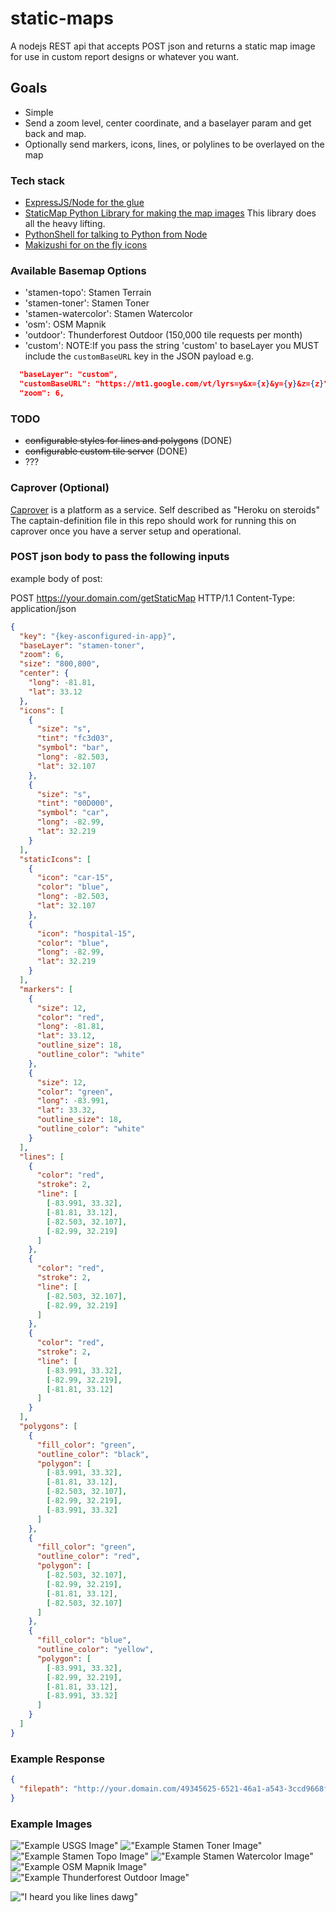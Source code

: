 # static-maps
A nodejs REST api that accepts POST json and returns a static map image for use in custom report designs or whatever you want.

## Goals
- Simple
- Send a zoom level, center coordinate, and a baselayer param and get back and map.
- Optionally send markers, icons, lines, or polylines to be overlayed on the map

### Tech stack
- [ExpressJS/Node for the glue](https://github.com/expressjs/)
- [StaticMap Python Library for making the map images](https://github.com/komoot/staticmap) This library does all the heavy lifting.
- [PythonShell for talking to Python from Node](https://github.com/extrabacon/python-shell)
- [Makizushi for on the fly icons](https://github.com/mapbox/makizushi)

### Available Basemap Options
- 'stamen-topo': Stamen Terrain
- 'stamen-toner': Stamen Toner
- 'stamen-watercolor': Stamen Watercolor
- 'osm': OSM Mapnik
- 'outdoor': Thunderforest Outdoor (150,000 tile requests per month)
- 'custom': NOTE:If you pass the string 'custom' to baseLayer you MUST include the `customBaseURL` key in the JSON payload e.g.
```json
  "baseLayer": "custom",
  "customBaseURL": "https://mt1.google.com/vt/lyrs=y&x={x}&y={y}&z={z}",
  "zoom": 6,
```
### TODO 
- ~~configurable styles for lines and polygons~~ (DONE)
- ~~configurable custom tile server~~ (DONE)
- ???

### Caprover (Optional)
[Caprover](https://caprover.com/) is a platform as a service. Self described as "Heroku on steroids"
The captain-definition file in this repo should work for running this on caprover once you have a server setup and operational.

### POST json body to pass the following inputs
example body of post:

POST https://your.domain.com/getStaticMap HTTP/1.1
Content-Type: application/json

```json
{
  "key": "{key-asconfigured-in-app}",
  "baseLayer": "stamen-toner",
  "zoom": 6,
  "size": "800,800",
  "center": {
    "long": -81.81,
    "lat": 33.12
  },
  "icons": [
    {
      "size": "s",
      "tint": "fc3d03",
      "symbol": "bar",
      "long": -82.503,
      "lat": 32.107
    },
    {
      "size": "s",
      "tint": "00D000",
      "symbol": "car",
      "long": -82.99,
      "lat": 32.219
    }
  ],
  "staticIcons": [
    {
      "icon": "car-15",
      "color": "blue",
      "long": -82.503,
      "lat": 32.107
    },
    {
      "icon": "hospital-15",
      "color": "blue",
      "long": -82.99,
      "lat": 32.219
    }
  ],
  "markers": [
    {
      "size": 12,
      "color": "red",
      "long": -81.81,
      "lat": 33.12,
      "outline_size": 18,
      "outline_color": "white"
    },
    {
      "size": 12,
      "color": "green",
      "long": -83.991,
      "lat": 33.32,
      "outline_size": 18,
      "outline_color": "white"
    }
  ],
  "lines": [
    {
      "color": "red",
      "stroke": 2,
      "line": [
        [-83.991, 33.32],
        [-81.81, 33.12],
        [-82.503, 32.107],
        [-82.99, 32.219]
      ]
    },
    {
      "color": "red",
      "stroke": 2,
      "line": [
        [-82.503, 32.107],
        [-82.99, 32.219]
      ]
    },
    {
      "color": "red",
      "stroke": 2,
      "line": [
        [-83.991, 33.32],
        [-82.99, 32.219],
        [-81.81, 33.12]
      ]
    }
  ],
  "polygons": [
    {
      "fill_color": "green",
      "outline_color": "black",
      "polygon": [
        [-83.991, 33.32],
        [-81.81, 33.12],
        [-82.503, 32.107],
        [-82.99, 32.219],
        [-83.991, 33.32]
      ]
    },
    {
      "fill_color": "green",
      "outline_color": "red",
      "polygon": [
        [-82.503, 32.107],
        [-82.99, 32.219],
        [-81.81, 33.12],
        [-82.503, 32.107]
      ]
    },
    {
      "fill_color": "blue",
      "outline_color": "yellow",
      "polygon": [
        [-83.991, 33.32],
        [-82.99, 32.219],
        [-81.81, 33.12],
        [-83.991, 33.32]
      ]
    }
  ]
}
```

### Example Response
```json
{
  "filepath": "http://your.domain.com/49345625-6521-46a1-a543-3ccd9668f084.png"
}
```

### Example Images

!["Example USGS Image"](usgs-example.png?raw=true "Example USGS Image")
!["Example Stamen Toner Image"](stamen-toner-example.png?raw=true "Example Stamen Toner Image")
!["Example Stamen Topo Image"](stamen-topo-example.png?raw=true "Example Stamen Topo Image")
!["Example Stamen Watercolor Image"](stamen-watercolor-example.png?raw=true "Example Stamen Watercolor Image")
!["Example OSM Mapnik Image"](osm-example.png?raw=true "Example OSM Mapnik Image")
!["Example Thunderforest Outdoor Image"](thunderforest-outdoor-example.png?raw=true "Example Thunderforest Outdoor Image")
<br/>

!["I heard you like lines dawg"](i-heard-you-like-lines-dawg.png?raw=true "I heard you like lines dawg")
